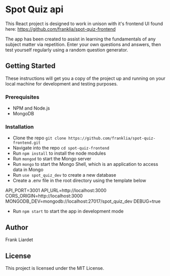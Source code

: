 # Spot Quiz api

This React project is designed to work in unison with it's frontend UI found here: https://github.com/franklia/spot-quiz-frontend

The app has been created to assist in learning the fundamentals of any subject matter via repetition. Enter your own questions and answers, then test yourself regularly using a random question generator.

## Getting Started

These instructions will get you a copy of the project up and running on your local machine for development and testing purposes.

### Prerequisites

* NPM and Node.js
* MongoDB

### Installation

* Clone the repo `git clone https://github.com/franklia/spot-quiz-frontend.git`
* Navigate into the repo `cd spot-quiz-frontend`
* Run `npm install` to install the node modules
* Run `mongod` to start the Mongo server
* Run `mongo` to start the Mongo Shell, which is an application to access data in Mongo
* Run `use spot_quiz_dev` to create a new database
* Create a .env file in the root directory using the template below

API_PORT=3001
API_URL=http://localhost:3000
CORS_ORIGIN=http://localhost:3000
MONGODB_DEV=mongodb://localhost:27017/spot_quiz_dev
DEBUG=true

* Run `npm start` to start the app in development mode

## Author

Frank Liardet

## License

This project is licensed under the MIT License.
